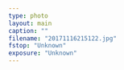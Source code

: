 ```yaml
---
type: photo
layout: main
caption: ""
filename: "20171116215122.jpg"
fstop: "Unknown"
exposure: "Unknown"
---
```

